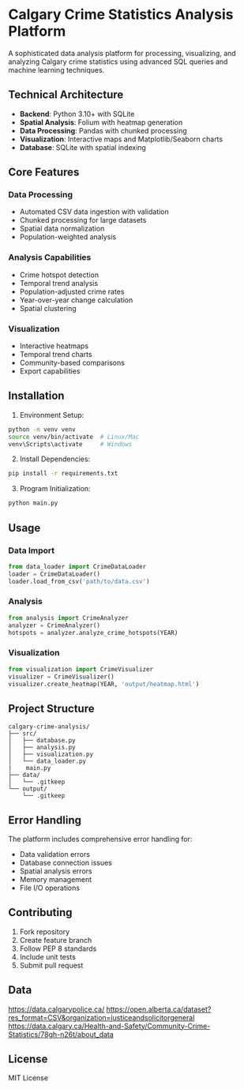 # Calgary Crime Statistics Analysis Platform

A sophisticated data analysis platform for processing, visualizing, and analyzing Calgary crime statistics using advanced SQL queries and machine learning techniques.

## Technical Architecture

- **Backend**: Python 3.10+ with SQLite
- **Spatial Analysis**: Folium with heatmap generation
- **Data Processing**: Pandas with chunked processing
- **Visualization**: Interactive maps and Matplotlib/Seaborn charts
- **Database**: SQLite with spatial indexing

## Core Features

### Data Processing
- Automated CSV data ingestion with validation
- Chunked processing for large datasets
- Spatial data normalization
- Population-weighted analysis

### Analysis Capabilities
- Crime hotspot detection
- Temporal trend analysis
- Population-adjusted crime rates
- Year-over-year change calculation
- Spatial clustering

### Visualization
- Interactive heatmaps
- Temporal trend charts
- Community-based comparisons
- Export capabilities

## Installation

1. Environment Setup:
```bash
python -m venv venv
source venv/bin/activate  # Linux/Mac
venv\Scripts\activate     # Windows
```

2. Install Dependencies:
```bash
pip install -r requirements.txt
```

3. Program Initialization:
```bash
python main.py
```

## Usage

### Data Import
```python
from data_loader import CrimeDataLoader
loader = CrimeDataLoader()
loader.load_from_csv('path/to/data.csv')
```

### Analysis
```python
from analysis import CrimeAnalyzer
analyzer = CrimeAnalyzer()
hotspots = analyzer.analyze_crime_hotspots(YEAR)
```

### Visualization
```python
from visualization import CrimeVisualizer
visualizer = CrimeVisualizer()
visualizer.create_heatmap(YEAR, 'output/heatmap.html')
```

## Project Structure
```
calgary-crime-analysis/
├── src/
│   ├── database.py
│   ├── analysis.py
│   ├── visualization.py
│   └── data_loader.py
|    main.py
├── data/
│   └── .gitkeep
└── output/
    └── .gitkeep
```

## Error Handling

The platform includes comprehensive error handling for:
- Data validation errors
- Database connection issues
- Spatial analysis errors
- Memory management
- File I/O operations

## Contributing

1. Fork repository
2. Create feature branch
3. Follow PEP 8 standards
4. Include unit tests
5. Submit pull request

## Data

https://data.calgarypolice.ca/
https://open.alberta.ca/dataset?res_format=CSV&organization=justiceandsolicitorgeneral
https://data.calgary.ca/Health-and-Safety/Community-Crime-Statistics/78gh-n26t/about_data

## License

MIT License

